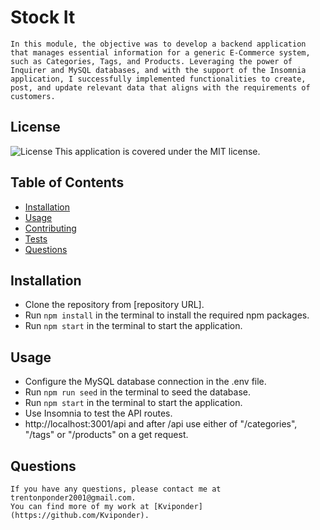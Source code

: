 # Stock It

    In this module, the objective was to develop a backend application that manages essential information for a generic E-Commerce system, such as Categories, Tags, and Products. Leveraging the power of Inquirer and MySQL databases, and with the support of the Insomnia application, I successfully implemented functionalities to create, post, and update relevant data that aligns with the requirements of customers.

## License

![License](https://img.shields.io/badge/License-MIT-green.svg)
This application is covered under the MIT license.

## Table of Contents

- [Installation](#installation)
- [Usage](#usage)
- [Contributing](#contributing)
- [Tests](#tests)
- [Questions](#questions)

## Installation

- Clone the repository from [repository URL].
- Run `npm install` in the terminal to install the required npm packages.
- Run `npm start` in the terminal to start the application.

## Usage

- Configure the MySQL database connection in the .env file.
- Run `npm run seed` in the terminal to seed the database.
- Run `npm start` in the terminal to start the application.
- Use Insomnia to test the API routes.
- http://localhost:3001/api and after /api use either of "/categories", "/tags" or "/products" on a get request.

## Questions

    If you have any questions, please contact me at trentonponder2001@gmail.com.
    You can find more of my work at [Kviponder](https://github.com/Kviponder).
